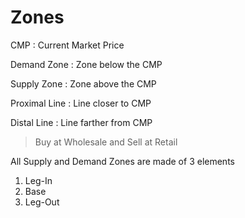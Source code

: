 # Zones


CMP
: Current Market Price

Demand Zone
: Zone below the CMP

Supply Zone
: Zone above the CMP

Proximal Line
: Line closer to CMP

Distal Line
: Line farther from CMP

> Buy at Wholesale and Sell at Retail

All Supply and Demand Zones are made of 3 elements
1. Leg-In
2. Base
3. Leg-Out

<!--stackedit_data:
eyJoaXN0b3J5IjpbMTEwNzIzMTY2OV19
-->